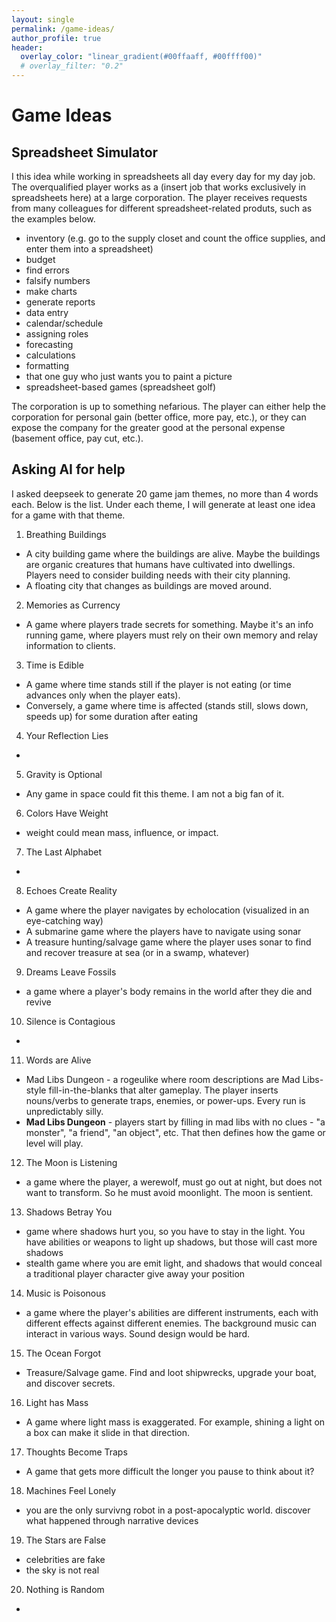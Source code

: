 ```yaml
---
layout: single
permalink: /game-ideas/
author_profile: true
header:
  overlay_color: "linear_gradient(#00ffaaff, #00ffff00)"
  # overlay_filter: "0.2"
---
```


# Game Ideas

## Spreadsheet Simulator

I this idea while working in spreadsheets all day every day for my day job.
The overqualified player works as a (insert job that works exclusively in spreadsheets here) at a large corporation.
The player receives requests from many colleagues for different spreadsheet-related produts, such as the examples below.

  - inventory (e.g. go to the supply closet and count the office supplies, and enter them into a spreadsheet)
  - budget
  - find errors
  - falsify numbers
  - make charts
  - generate reports
  - data entry
  - calendar/schedule
  - assigning roles
  - forecasting
  - calculations
  - formatting
  - that one guy who just wants you to paint a picture
  - spreadsheet-based games (spreadsheet golf)

The corporation is up to something nefarious.
The player can either help the corporation for personal gain (better office, more pay, etc.), or they can expose the company for the greater good at the personal expense (basement office, pay cut, etc.).

## Asking AI for help

I asked deepseek to generate 20 game jam themes, no more than 4 words each.
Below is the list.
Under each theme, I will generate at least one idea for a game with that theme.

1. Breathing Buildings
  - A city building game where the buildings are alive. Maybe the buildings are organic creatures that humans have cultivated into dwellings. Players need to consider building needs with their city planning.
  - A floating city that changes as buildings are moved around.
2. Memories as Currency
  - A game where players trade secrets for something. Maybe it's an info running game, where players must rely on their own memory and relay information to clients.
3. Time is Edible
  - A game where time stands still if the player is not eating (or time advances only when the player eats).
  - Conversely, a game where time is affected (stands still, slows down, speeds up) for some duration after eating
4. Your Reflection Lies
  - 
5. Gravity is Optional
  - Any game in space could fit this theme. I am not a big fan of it.
6. Colors Have Weight
  - weight could mean mass, influence, or impact.
7. The Last Alphabet
  - 
8. Echoes Create Reality
  - A game where the player navigates by echolocation (visualized in an eye-catching way)
  - A submarine game where the players have to navigate using sonar
  - A treasure hunting/salvage game where the player uses sonar to find and recover treasure at sea (or in a swamp, whatever)
9. Dreams Leave Fossils
  - a game where a player's body remains in the world after they die and revive
10. Silence is Contagious
  - 
11. Words are Alive
  - Mad Libs Dungeon - a rogeulike where room descriptions are Mad Libs-style fill-in-the-blanks that alter gameplay. The player inserts nouns/verbs to generate traps, enemies, or power-ups. Every run is unpredictably silly.
  - **Mad Libs Dungeon** - players start by filling in mad libs with no clues - "a monster", "a friend", "an object", etc. That then defines how the game or level will play.
12. The Moon is Listening
  - a game where the player, a werewolf, must go out at night, but does not want to transform. So he must avoid moonlight. The moon is sentient.
13. Shadows Betray You
  - game where shadows hurt you, so you have to stay in the light. You have abilities or weapons to light up shadows, but those will cast more shadows
  - stealth game where you are emit light, and shadows that would conceal a traditional player character give away your position
14. Music is Poisonous
  - a game where the player's abilities are different instruments, each with different effects against different enemies. The background music can interact in various ways. Sound design would be hard.
15. The Ocean Forgot
  - Treasure/Salvage game. Find and loot shipwrecks, upgrade your boat, and discover secrets.
16. Light has Mass
  - A game where light mass is exaggerated. For example, shining a light on a box can make it slide in that direction.
17. Thoughts Become Traps
  - A game that gets more difficult the longer you pause to think about it?
18. Machines Feel Lonely
  - you are the only survivng robot in a post-apocalyptic world. discover what happened through narrative devices
19. The Stars are False
  - celebrities are fake
  - the sky is not real
20. Nothing is Random
  - 